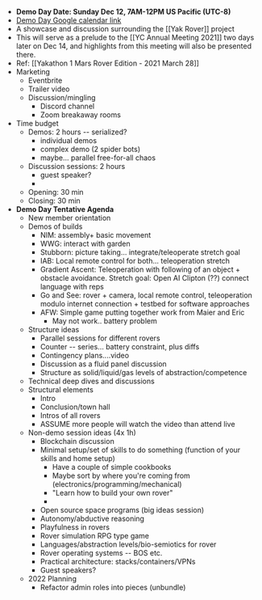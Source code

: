 - **Demo Day Date: Sunday Dec 12, 7AM-12PM US Pacific (UTC-8)**
- [Demo Day Google calendar link](https://calendar.google.com/event?action=TEMPLATE&tmeid=NzN1NmxxcTA4ODIwNWp2YjhyNnJkdW9pOGsgbzk5NW00MzE3M2Jwc2xtaGg0OW5tcnA1aTRAZw&tmsrc=o995m43173bpslmhh49nmrp5i4%40group.calendar.google.com)
- A showcase and discussion surrounding the [[Yak Rover]] project
- This will serve as a prelude to the [[YC Annual Meeting 2021]] two days later on Dec 14, and highlights from this meeting will also be presented there.
- Ref: [[Yakathon 1 Mars Rover Edition - 2021 March 28]]
- Marketing
    - Eventbrite
    - Trailer video
    - Discussion/mingling
        - Discord channel
        - Zoom breakaway rooms
- Time budget
    - Demos: 2 hours -- serialized?
        - individual demos
        - complex demo (2 spider bots)
        - maybe... parallel free-for-all chaos
    - Discussion sessions: 2 hours
        - guest speaker?
        - 
    - Opening: 30 min
    - Closing: 30 min
- **Demo Day Tentative Agenda**
    - New member orientation
    - Demos of builds
        - NIM: assembly+ basic movement
        - WWG: interact with garden
        - Stubborn: picture taking... integrate/teleoperate stretch goal
        - IAB: Local remote control for both... teleoperation stretch
        - Gradient Ascent: Teleoperation with following of an object + obstacle avoidance. Stretch goal: Open AI Clipton (??) connect language with reps
        - Go and See: rover + camera, local remote control, teleoperation modulo internet connection + testbed for software approaches
        - AFW: Simple game putting together work from Maier and Eric
            - May not work.. battery problem
    - Structure ideas
        - Parallel sessions for different rovers
        - Counter -- series... battery constraint, plus diffs
        - Contingency plans....video
        - Discussion as a fluid panel discussion
        - Structure as solid/liquid/gas levels of abstraction/competence
    - Technical deep dives and discussions
    - Structural elements
        - Intro
        - Conclusion/town hall
        - Intros of all rovers
        - ASSUME more people will watch the video than attend live
    - Non-demo session ideas (4x 1h)
        - Blockchain discussion
        - Minimal setup/set of skills to do something (function of your skills and home setup)
            - Have a couple of simple cookbooks
            - Maybe sort by where you're coming from (electronics/programming/mechanical)
            - "Learn how to build your own rover"
            -  
        - Open source space programs (big ideas session)
        - Autonomy/abductive reasoning
        - Playfulness in rovers
        - Rover simulation RPG type game
        - Languages/abstraction levels/bio-semiotics for rover
        - Rover operating systems -- BOS etc.
        - Practical architecture: stacks/containers/VPNs
        - Guest speakers?
    - 2022 Planning
        - Refactor admin roles into pieces (unbundle)
